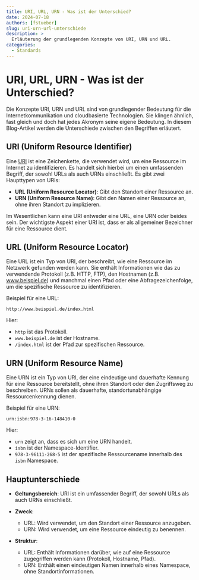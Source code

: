 ```yaml
---
title: URI, URL, URN - Was ist der Unterschied?
date: 2024-07-18
authors: [fstueber]
slug: uri-urn-url-unterschiede
description: >
  Erläuterung der grundlegenden Konzepte von URI, URN und URL. 
categories:
  - Standards
---
```


# URI, URL, URN - Was ist der Unterschied?

Die Konzepte URI, URN und URL sind von grundlegender Bedeutung für die Internetkommunikation und cloudbasierte Technologien.  Sie klingen ähnlich, fast gleich und doch hat jedes Akronym seine eigene Bedeutung. In diesem Blog-Artikel werden die Unterschiede zwischen den Begriffen erläutert.

<!-- more -->

## URI (Uniform Resource Identifier)

Eine [URI](https://datatracker.ietf.org/doc/html/rfc3986) ist eine Zeichenkette, die verwendet wird, um eine Ressource im Internet zu identifizieren. Es handelt sich hierbei um einen umfassenden Begriff, der sowohl URLs als auch URNs einschließt. Es gibt zwei Haupttypen von URIs:

+ **URL (Uniform Resource Locator)**: Gibt den Standort einer Ressource an.
+ **URN (Uniform Resource Name)**: Gibt den Namen einer Ressource an, ohne ihren Standort zu implizieren.

Im Wesentlichen kann eine URI entweder eine URL, eine URN oder beides sein. Der wichtigste Aspekt einer URI ist, dass er als allgemeiner Bezeichner für eine Ressource dient.

## URL (Uniform Resource Locator)

Eine URL ist ein Typ von URI, der beschreibt, wie eine Ressource im Netzwerk gefunden werden kann. Sie enthält Informationen wie das zu verwendende Protokoll (z.B. HTTP, FTP), den Hostnamen (z.B. www.beispiel.de) und manchmal einen Pfad oder eine Abfragezeichenfolge, um die spezifische Ressource zu identifizieren.

Beispiel für eine URL:

```
http://www.beispiel.de/index.html
```

Hier:

+ `http` ist das Protokoll.
+ `www.beispiel.de` ist der Hostname.
+ `/index.html` ist der Pfad zur spezifischen Ressource.

## URN (Uniform Resource Name)

Eine URN ist ein Typ von URI, der eine eindeutige und dauerhafte Kennung für eine Ressource bereitstellt, ohne ihren Standort oder den Zugriffsweg zu beschreiben. URNs sollen als dauerhafte, standortunabhängige Ressourcenkennung dienen.

Beispiel für eine URN:

```
urn:isbn:978-3-16-148410-0
```

Hier:

+ `urn` zeigt an, dass es sich um eine URN handelt.
+ `isbn` ist der Namespace-Identifier.
+ `978-3-96111-268-5` ist der spezifische Ressourcename innerhalb des `isbn` Namespace.

## Hauptunterschiede

+ **Geltungsbereich**: URI ist ein umfassender Begriff, der sowohl URLs als auch URNs einschließt.

+ **Zweck**:
    - URL: Wird verwendet, um den Standort einer Ressource anzugeben.
    - URN: Wird verwendet, um eine Ressource eindeutig zu benennen.

+ **Struktur**:
    - URL: Enthält Informationen darüber, wie auf eine Ressource zugegriffen werden kann (Protokoll, Hostname, Pfad).
    - URN: Enthält einen eindeutigen Namen innerhalb eines Namespace, ohne Standortinformationen.
